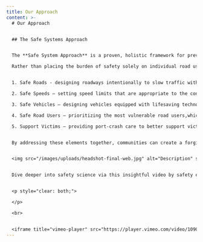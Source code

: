 ```yaml
---
title: Our Approach
content: >-
  # Our Approach


  ## The Safe Systems Approach


  The **Safe System Approach** is a proven, holistic framework for preventing traffic deaths and serious injuries. It is built on the principle that human safety should be the highest priority in transportation planning and take precedence over the speed, throughput, and convenience of motor vehicles. This approach recognizes that people make mistakes and focuses on designing transportation networks that anticipate and mitigate those mistakes by creating multiple layers of protection so that when crashes occur, they are far less likely to kill or cause catastrophic harm.

  Rather than placing the burden of safety solely on individual road users, the Safe System Approach emphasizes five key principles that work together to reduce danger and reinforce safety:


  1. Safe Roads - designing roadways intentionally to slow traffic with wider sidewalks, protected bike lanes, safe intersection design and more,

  2. Safe Speeds – setting speed limits that are appropriate to the context and vulnerability of road users, 

  3. Safe Vehicles – designing vehicles equipped with lifesaving technology, 

  4. Safe Road Users – prioritizing the most vulnerable road users,which makes the road safer for all users, 

  5. Support Victims – providing port-crash care to better support victims. 


  By addressing these elements together, communities can create a forgiving road system that protects all road users. 


  <img src="/images/uploads/headshot-final-web.jpg" alt="Description" style="float: left; margin-right: 15px; width: 20%;">


  Dive deeper into safety science via this insightful video by safety expert and author of There are No Accidents, Jessie Singer:


  <p style="clear: both;">

  </p>

  <br>


  <iframe title="vimeo-player" src="https://player.vimeo.com/video/1090254915?h=2c8891cec5" width="640" height="360" frameborder="0" referrerpolicy="strict-origin-when-cross-origin" allow="autoplay; fullscreen; picture-in-picture; clipboard-write; encrypted-media; web-share"   allowfullscreen></iframe>
---
```

